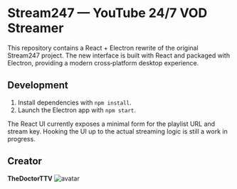 # Stream247 — YouTube 24/7 VOD Streamer

This repository contains a React + Electron rewrite of the original Stream247
project. The new interface is built with React and packaged with Electron,
providing a modern cross‑platform desktop experience.

## Development

1. Install dependencies with `npm install`.
2. Launch the Electron app with `npm start`.

The React UI currently exposes a minimal form for the playlist URL and stream
key. Hooking the UI up to the actual streaming logic is still a work in
progress.

## Creator

**TheDoctorTTV**
<img src="https://github.com/TheDoctorTTV.png?size=80" alt="avatar">
